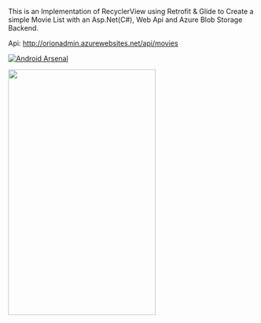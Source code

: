 This is an Implementation of RecyclerView using Retrofit & Glide to Create a simple Movie List with an Asp.Net(C#), Web Api and Azure Blob Storage Backend.

Api: http://orionadmin.azurewebsites.net/api/movies

<a href="http://android-arsenal.com/details/3/4934"><img src="https://img.shields.io/badge/Android%20Arsenal-RecyclerView%20with%20Retrofit-brightgreen.svg?style=flat" border="0" alt="Android Arsenal"></a>

<img src="https://cloud.githubusercontent.com/assets/10815235/21578225/d46b679a-cf6f-11e6-859c-cda8ecfd0a3a.gif" height=500 width=300/>
